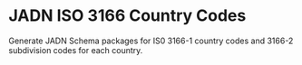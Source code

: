 # JADN ISO 3166 Country Codes

Generate JADN Schema packages for IS0 3166-1 country codes and
3166-2 subdivision codes for each country.